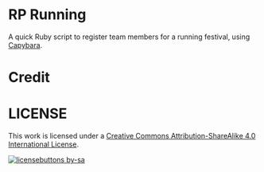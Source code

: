 # RP Running

A quick Ruby script to register team members for a running festival, using [Capybara](http://teamcapybara.github.io/capybara/).

# Credit

# LICENSE

This work is licensed under a [Creative Commons Attribution-ShareAlike 4.0 International License](https://creativecommons.org/licenses/by-sa/4.0/).

[![licensebuttons by-sa](https://licensebuttons.net/l/by-sa/4.0/88x31.png)](https://creativecommons.org/licenses/by-sa/4.0)
